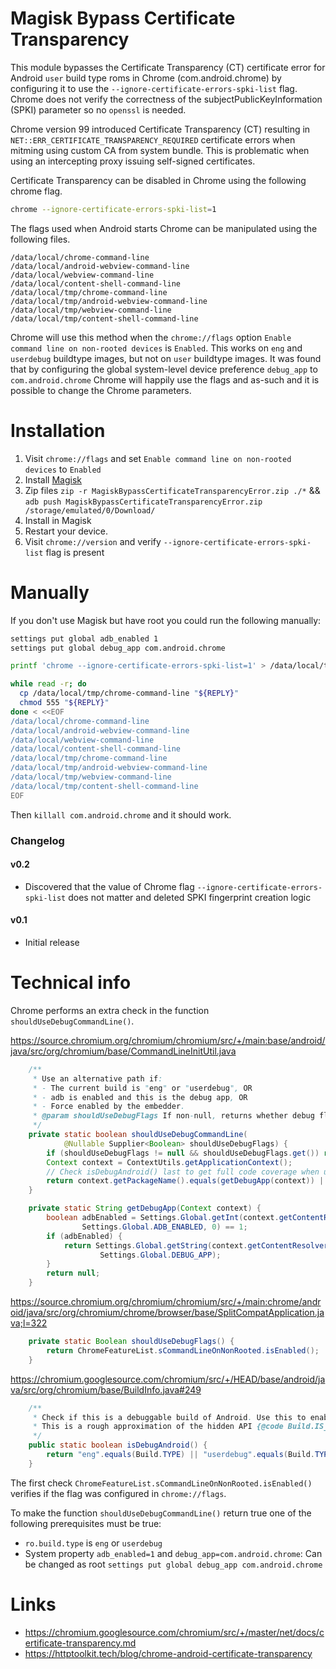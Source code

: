 # Magisk Bypass Certificate Transparency
This module bypasses the Certificate Transparency (CT) certificate error for Android `user` build type roms in Chrome (com.android.chrome) by configuring it to use the `--ignore-certificate-errors-spki-list` flag. Chrome does not verify the correctness of the subjectPublicKeyInformation (SPKI) parameter so no `openssl` is needed. 

Chrome version 99 introduced Certificate Transparency (CT) resulting in `NET::ERR_CERTIFICATE_TRANSPARENCY_REQUIRED` certificate errors when mitming using custom CA from system bundle. This is problematic when using an intercepting proxy issuing self-signed certificates.

Certificate Transparency can be disabled in Chrome using the following chrome flag.

```sh
chrome --ignore-certificate-errors-spki-list=1
```

The flags used when Android starts Chrome can be manipulated using the following files.

```
/data/local/chrome-command-line
/data/local/android-webview-command-line
/data/local/webview-command-line
/data/local/content-shell-command-line
/data/local/tmp/chrome-command-line
/data/local/tmp/android-webview-command-line
/data/local/tmp/webview-command-line
/data/local/tmp/content-shell-command-line
```

Chrome will use this method when the `chrome://flags` option `Enable command line on non-rooted devices` is `Enabled`. This works on `eng` and `userdebug` buildtype images, but not on `user` buildtype images. It was found that by configuring the global system-level device preference `debug_app` to `com.android.chrome` Chrome will happily use the flags and as-such and it is possible to change the Chrome parameters.

# Installation
1. Visit `chrome://flags` and set `Enable command line on non-rooted devices` to `Enabled`
1. Install [Magisk](https://github.com/topjohnwu/Magisk/releases)
2. Zip files `zip -r MagiskBypassCertificateTransparencyError.zip ./*` && `adb push MagiskBypassCertificateTransparencyError.zip /storage/emulated/0/Download/`
3. Install in Magisk
4. Restart your device.
5. Visit `chrome://version` and verify `--ignore-certificate-errors-spki-list` flag is present

# Manually

If you don't use Magisk but have root you could run the following manually:

```sh
settings put global adb_enabled 1
settings put global debug_app com.android.chrome

printf 'chrome --ignore-certificate-errors-spki-list=1' > /data/local/tmp/chrome-command-line

while read -r; do
  cp /data/local/tmp/chrome-command-line "${REPLY}"
  chmod 555 "${REPLY}"
done < <<EOF
/data/local/chrome-command-line
/data/local/android-webview-command-line
/data/local/webview-command-line
/data/local/content-shell-command-line
/data/local/tmp/chrome-command-line
/data/local/tmp/android-webview-command-line
/data/local/tmp/webview-command-line
/data/local/tmp/content-shell-command-line
EOF
```

Then `killall com.android.chrome` and it should work.

### Changelog

#### v0.2
* Discovered that the value of Chrome flag `--ignore-certificate-errors-spki-list` does not matter and deleted SPKI fingerprint creation logic

#### v0.1
* Initial release

# Technical info

Chrome performs an extra check in the function `shouldUseDebugCommandLine()`.

https://source.chromium.org/chromium/chromium/src/+/main:base/android/java/src/org/chromium/base/CommandLineInitUtil.java
```java
    /**
     * Use an alternative path if:
     * - The current build is "eng" or "userdebug", OR
     * - adb is enabled and this is the debug app, OR
     * - Force enabled by the embedder.
     * @param shouldUseDebugFlags If non-null, returns whether debug flags are allowed to be used.
     */
    private static boolean shouldUseDebugCommandLine(
            @Nullable Supplier<Boolean> shouldUseDebugFlags) {
        if (shouldUseDebugFlags != null && shouldUseDebugFlags.get()) return true;
        Context context = ContextUtils.getApplicationContext();
        // Check isDebugAndroid() last to get full code coverage when using userdebug devices.
        return context.getPackageName().equals(getDebugApp(context)) || BuildInfo.isDebugAndroid();
    }

    private static String getDebugApp(Context context) {
        boolean adbEnabled = Settings.Global.getInt(context.getContentResolver(),
                Settings.Global.ADB_ENABLED, 0) == 1;
        if (adbEnabled) {
            return Settings.Global.getString(context.getContentResolver(),
                    Settings.Global.DEBUG_APP);
        }
        return null;
    }
```

https://source.chromium.org/chromium/chromium/src/+/main:chrome/android/java/src/org/chromium/chrome/browser/base/SplitCompatApplication.java;l=322
```java
    private static Boolean shouldUseDebugFlags() {
        return ChromeFeatureList.sCommandLineOnNonRooted.isEnabled();
    }
```

https://chromium.googlesource.com/chromium/src/+/HEAD/base/android/java/src/org/chromium/base/BuildInfo.java#249
```java
    /**
     * Check if this is a debuggable build of Android. Use this to enable developer-only features.
     * This is a rough approximation of the hidden API {@code Build.IS_DEBUGGABLE}.
     */
    public static boolean isDebugAndroid() {
        return "eng".equals(Build.TYPE) || "userdebug".equals(Build.TYPE);
    }
```

The first check `ChromeFeatureList.sCommandLineOnNonRooted.isEnabled()` verifies if the flag was configured in `chrome://flags`.

To make the function `shouldUseDebugCommandLine()` return true one of the following prerequisites must be true:
- `ro.build.type` is `eng` or `userdebug`
- System property `adb_enabled=1` and `debug_app=com.android.chrome`: Can be changed as root `settings put global debug_app com.android.chrome`


# Links
- https://chromium.googlesource.com/chromium/src/+/master/net/docs/certificate-transparency.md
- https://httptoolkit.tech/blog/chrome-android-certificate-transparency

